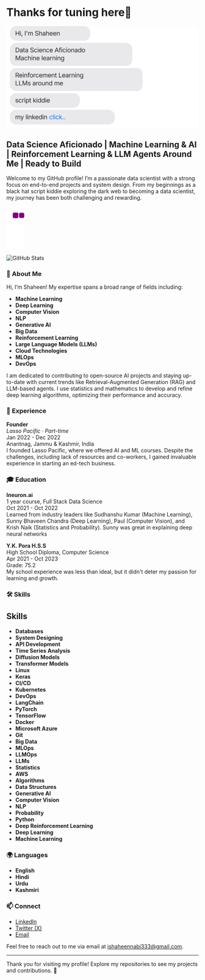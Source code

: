 # Thanks for tuning here👋

[![](https://github.com/shaheennabi/shaheennabi/blob/feature/chat.svg)](https://www.linkedin.com/in/shaheennabi/) 


## Data Science Aficionado | Machine Learning & AI | Reinforcement Learning & LLM Agents Around Me | Ready to Build

Welcome to my GitHub profile! I’m a passionate data scientist with a strong focus on end-to-end projects and system design. From my beginnings as a black hat script kiddie exploring the dark web to becoming a data scientist, my journey has been both challenging and rewarding.

![snake gif](https://github.com/shaheennabi/shaheennabi/blob/output/github-contribution-grid-snake.gif)

![GitHub Stats](https://github-readme-stats.vercel.app/api?username=shaheennabi&show_icons=true&hide_title=true&hide_border=true&count_private=true&include_all_commits=true&theme=radical)



### 🌟 About Me
Hi, I’m Shaheen! My expertise spans a broad range of fields including:

- **Machine Learning**
- **Deep Learning**
- **Computer Vision**
- **NLP**
- **Generative AI**
- **Big Data**
- **Reinforcement Learning**
- **Large Language Models (LLMs)**
- **Cloud Technologies**
- **MLOps**
- **DevOps**

I am dedicated to contributing to open-source AI projects and staying up-to-date with current trends like Retrieval-Augmented Generation (RAG) and LLM-based agents. I use statistics and mathematics to develop and refine deep learning algorithms, optimizing their performance and accuracy.

### 🚀 Experience
**Founder**  
*Lasso Pacific · Part-time*  
Jan 2022 - Dec 2022  
Anantnag, Jammu & Kashmir, India  
I founded Lasso Pacific, where we offered AI and ML courses. Despite the challenges, including lack of resources and co-workers, I gained invaluable experience in starting an ed-tech business.

### 🎓 Education
**Ineuron.ai**  
1 year course, Full Stack Data Science  
Oct 2021 - Oct 2022  
Learned from industry leaders like Sudhanshu Kumar (Machine Learning), Sunny Bhaveen Chandra (Deep Learning), Paul (Computer Vision), and Krish Naik (Statistics and Probability). Sunny was great in explaining deep neural networks

**Y.K. Pora H.S.S**  
High School Diploma, Computer Science  
Apr 2021 - Oct 2023  
Grade: 75.2  
My school experience was less than ideal, but it didn't deter my passion for learning and growth.

### 🛠️ Skills
## Skills


- **Databases**
- **System Designing**
- **API Development**
- **Time Series Analysis**
- **Diffusion Models**
- **Transformer Models**
- **Linux**
- **Keras**
- **CI/CD**
- **Kubernetes**
- **DevOps**
- **LangChain**
- **PyTorch**
- **TensorFlow**
- **Docker**
- **Microsoft Azure**
- **Git**
- **Big Data**
- **MLOps**
- **LLMOps**
- **LLMs**
- **Statistics**
- **AWS**
- **Algorithms**
- **Data Structures**
- **Generative AI**
- **Computer Vision**
- **NLP**
- **Probability**
- **Python**
- **Deep Reinforcement Learning**
- **Deep Learning**
- **Machine Learning**

### 🌍 Languages
- **English**
- **Hindi**
- **Urdu**
- **Kashmiri**

### 📫 Connect 
- [LinkedIn](https://www.linkedin.com/in/shaheennabi/)
- [Twitter (X)](https://twitter.com/shaheennabi1)
- [Email](mailto:shaheen@example.com)

Feel free to reach out to me via email at [ishaheennabi333@gmail.com](mailto:ishaheennabi333@gmail.com).

---

Thank you for visiting my profile! Explore my repositories to see my projects and contributions. 🚀
